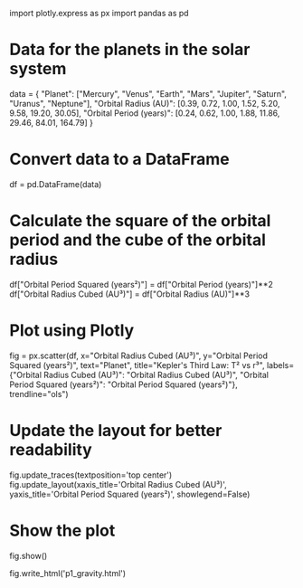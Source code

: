 import plotly.express as px
import pandas as pd

# Data for the planets in the solar system
data = {
    "Planet": ["Mercury", "Venus", "Earth", "Mars", "Jupiter", "Saturn", "Uranus", "Neptune"],
    "Orbital Radius (AU)": [0.39, 0.72, 1.00, 1.52, 5.20, 9.58, 19.20, 30.05],
    "Orbital Period (years)": [0.24, 0.62, 1.00, 1.88, 11.86, 29.46, 84.01, 164.79]
}

# Convert data to a DataFrame
df = pd.DataFrame(data)

# Calculate the square of the orbital period and the cube of the orbital radius
df["Orbital Period Squared (years²)"] = df["Orbital Period (years)"]**2
df["Orbital Radius Cubed (AU³)"] = df["Orbital Radius (AU)"]**3

# Plot using Plotly
fig = px.scatter(df, 
                 x="Orbital Radius Cubed (AU³)", 
                 y="Orbital Period Squared (years²)",
                 text="Planet",
                 title="Kepler's Third Law: T² vs r³",
                 labels={"Orbital Radius Cubed (AU³)": "Orbital Radius Cubed (AU³)", "Orbital Period Squared (years²)": "Orbital Period Squared (years²)"},
                 trendline="ols")

# Update the layout for better readability
fig.update_traces(textposition='top center')
fig.update_layout(xaxis_title='Orbital Radius Cubed (AU³)',
                  yaxis_title='Orbital Period Squared (years²)',
                  showlegend=False)

# Show the plot
fig.show()

fig.write_html('p1_gravity.html')
